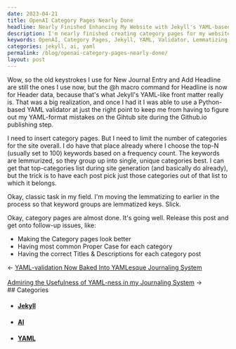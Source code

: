 ```yaml
---
date: 2023-04-21
title: OpenAI Category Pages Nearly Done
headline: Nearly Finished Enhancing My Website with Jekyll's YAML-based Category Pages
description: I'm nearly finished creating category pages for my website using Jekyll's YAML-like front matter, and I'm using a Python-based YAML validator to make sure I don't make any mistakes. I'm also lemmatizing keyword groups and picking categories from a top-N list to limit the number of categories. I just need to make the category pages look better, have the correct titles and descriptions, and use the most common proper case.
keywords: OpenAI, Category Pages, Jekyll, YAML, Validator, Lemmatizing, Keyword Groups, Top-N List, Titles, Descriptions, Proper Case
categories: jekyll, ai, yaml
permalink: /blog/openai-category-pages-nearly-done/
layout: post
---
```



Wow, so the old keystrokes I use for New Journal Entry and Add Headline are
still the ones I use now, but the @h macro command for Headline is now for
Header data, because that's what Jekyll's YAML-like front matter really is.
That was a big realization, and once I had it I was able to use a Python-based
YAML validator at just the right point to keep me from having to figure out my
YAML-format mistakes on the Gihtub site during the Github.io publishing step.

I need to insert category pages. But I need to limit the number of categories
for the site overall. I do have that place already where I choose the top-N
(usually set to 100) keywords based on a frequency count. The keywords are
lemmurized, so they group up into single, unique categories best. I can get
that top-categories list during site generation (and basically do already), but
the trick is to have each post pick just those categories out of that list to
which it belongs.

Okay, classic task in my field. I'm moving the lemmatizing to earlier in the
process so that keyword groups are lemmatized keys. Slick.

Okay, category pages are almost done. It's going well. Release this post and
get onto follow-up issues, like:

- Making the Category pages look better
- Having most common Proper Case for each category
- Having the correct Titles & Descriptions for each category post


<div class="arrow-links"><div class="post-nav-prev"><span class="arrow">&larr;&nbsp;</span><a href="/blog/yaml-validation-now-baked-into-yamlesque-journaling-system/">YAML-validation Now Baked Into YAMLesque Journaling System</a></div> &nbsp; <div class="post-nav-next"><a href="/blog/admiring-the-usefulness-of-yaml-ness-in-my-journaling-system/">Admiring the Usefulness of YAML-ness in my Journaling System</a><span class="arrow">&nbsp;&rarr;</span></div></div>
## Categories

<ul>
<li><h4><a href='/jekyll/'>Jekyll</a></h4></li>
<li><h4><a href='/ai/'>AI</a></h4></li>
<li><h4><a href='/yaml/'>YAML</a></h4></li></ul>